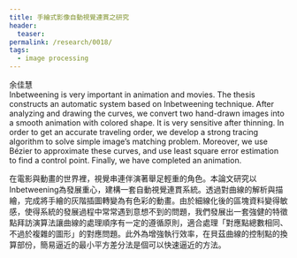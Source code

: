 ```yaml
---
title: 手繪式影像自動視覺連貫之研究
header:
  teaser:
permalink: /research/0018/
tags:
  - image processing
---
```

余佳慧
<br>
Inbetweening is very important in animation and movies. The thesis constructs an automatic system based on Inbetweening technique. After analyzing and drawing the curves, we convert two hand-drawn images into a smooth animation with colored shape. It is very sensitive after thinning. In order to get an accurate traveling order, we develop a strong tracing algorithm to solve simple image’s matching problem. Moreover, we use Bézier to approximate these curves, and use least square error estimation to find a control point. Finally, we have completed an animation.

在電影與動畫的世界裡，視覺串連伴演著舉足輕重的角色。本論文研究以Inbetweening為發展重心，建構一套自動視覺連貫系統。透過對曲線的解析與描繪，完成將手繪的灰階插圖轉變為有色彩的動畫。由於細線化後的區塊資料變得敏感，使得系統的發展過程中常常遇到意想不到的問題，我們發展出一套強健的特徵點拜訪演算法讓曲線的處理順序有一定的遵循原則，適合處理「對應點總數相同、不過於複雜的圖形」的對應問題。此外為增強執行效率，在貝茲曲線的控制點的換算部份，簡易逼近的最小平方差分法是個可以快速逼近的方法。